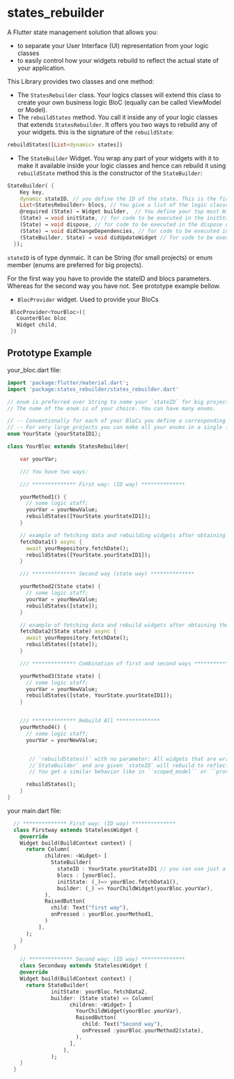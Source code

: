 # states_rebuilder

A Flutter state management solution that allows you: 
  * to separate your User Interface (UI) representation from your logic classes
  * to easily control how your widgets rebuild to reflect the actual state of your application. 

This Library provides two classes and one method:

  * The `StatesRebuilder` class. Your logics classes will extend this class to create your own business logic BloC (equally can be called ViewModel or Model).
  * The `rebuildStates` method. You call it inside any of your logic classes that extends `StatesRebuilder`. It offers you two ways to rebuild any of your widgets.
  this is the signature of the `rebuildState`:
  ```dart
  rebuildStates([List<dynamic> states])
  ```
  * The `StateBuilder` Widget. You wrap any part of your widgets with it to make it available inside your logic classes and hence can rebuild it using `rebuildState` method
  this is the constructor of the `StateBuilder`:
  ```dart
  StateBuilder( {
      Key key, 
      dynamic stateID, // you define the ID of the state. This is the first way
      List<StatesRebuilder> blocs, // You give a list of the logic classes (BloC) you want this ID will be available.
      @required (State) → Widget builder,  // You define your top most Widget.
      (State) → void initState, // for code to be executed in the initState of a StatefulWidget
      (State) → void dispose, // for code to be executed in the dispose of a StatefulWidget
      (State) → void didChangeDependencies, // for code to be executed in the didChangeDependencies of a StatefulWidget
      (StateBuilder, State) → void didUpdateWidget // for code to be executed in the didUpdateWidget of a StatefulWidget
    });
  ```
  `stateID` is of type dynmaic. It can be String (for small projects) or enum member (enums are preferred for big projects).

  For the first way you have to provide the stateID and blocs parameters. Whereas for the second way you have not. See prototype example bellow.
	
  * `BlocProvider` widget. Used to provide your BloCs
  ```dart
   BlocProvider<YourBloc>({
     CounterBloc bloc
     Widget child,
   })
  ```
## Prototype Example

your_bloc.dart file:
  ```dart
  import 'package:flutter/material.dart';
  import 'package:states_rebuilder/states_rebuilder.dart'

  // enum is preferred over String to name your `stateID` for big projects.
  // The nume of the enum is of your choice. You can have many enums.

  // -- Conventionally for each of your BloCs you define a corresponding enum.
  // -- For very large projects you can make all your enums in a single file.
  enum YourState {yourStateID1};

  class YourBloc extends StatesRebuilder{

      var yourVar;

      /// You have two ways:

      /// ************** First way: (ID way) **************

      yourMethod1() {
        // some logic staff;
        yourVar = yourNewValue;
        rebuildStates([YourState.yourStateID1]);
      }

      // example of fetching data and rebuilding widgets after obtaining the data
      fetchData1() async {
        await yourRepository.fetchDate();
        rebuildStates([YourState.yourStateID1]);
      }

      /// ************** Second way (state way) **************

      yourMethod2(State state) {
        // some logic staff;
        yourVar = yourNewValue;
        rebuildStates([state]);
      }

      // example of fetching data and rebuild widgets after obtaining the data
      fetchData2(State state) async {
        await yourRepository.fetchDate();
        rebuildStates([state]);
      }

      /// ************** Combination of first and second ways **************

      yourMethod3(State state) {
        // some logic staff;
        yourVar = yourNewValue;
        rebuildStates([state, YourState.yourStateID1]);
      }


      /// ************** Rebuild All **************
      yourMethod4() {
        // some logic staff;
        yourVar = yourNewValue;


         // `rebuildStates()` with no parameter: All widgets that are wrapped with
         //`StateBuilder` and are given `stateID` will rebuild to reflect the new counter value.
         // You get a similar behavior like in ``scoped_model`` or ``provider`` packages

        rebuildStates();
      }
  }
  ```
your main.dart file:

```dart
  // ************** First way: (ID way) ************** 
  class Firstway extends StatelessWidget {
    @override
    Widget build(BuildContext context) {
      return Column(
            children: <Widget> [
              StateBuilder(
                stateID : YourState.yourStateID1 // you can use just a String "yourStateID1",
                blocs : [yourBloc],
                initState: (_)=> yourBloc.fetchData1(),
                builder: (_) => YourChildWidget(yourBloc.yourVar),
            ),
            RaisedButton(
              child: Text("first way"),
              onPressed : yourBloc.yourMethod1,
            )
          ],
      );
    }
  }

    // ************** Second way: (ID way) ************** 
    class Secondway extends StatelessWidget {
    @override
    Widget build(BuildContext context) {
      return StateBuilder(
              initState: yourBloc.fetchData2,
              builder: (State state) => Column(
                    children: <Widget> [
                      YourChildWidget(yourBloc.yourVar),
                      RaisedButton(
                        child: Text("Second way"),
                        onPressed :yourBloc.yourMethod2(state),
                      ), 
                    ],
                  ),
              );
    }
  }
```
